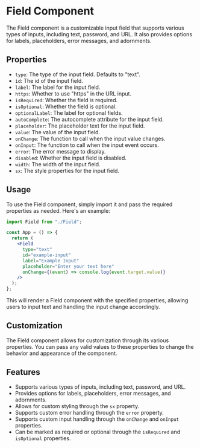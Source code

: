 # Field Component

The Field component is a customizable input field that supports various types of inputs, including text, password, and URL. It also provides options for labels, placeholders, error messages, and adornments.

## Properties

- `type`: The type of the input field. Defaults to "text".
- `id`: The id of the input field.
- `label`: The label for the input field.
- `https`: Whether to use "https" in the URL input.
- `isRequired`: Whether the field is required.
- `isOptional`: Whether the field is optional.
- `optionalLabel`: The label for optional fields.
- `autoComplete`: The autocomplete attribute for the input field.
- `placeholder`: The placeholder text for the input field.
- `value`: The value of the input field.
- `onChange`: The function to call when the input value changes.
- `onInput`: The function to call when the input event occurs.
- `error`: The error message to display.
- `disabled`: Whether the input field is disabled.
- `width`: The width of the input field.
- `sx`: The style properties for the input field.

## Usage

To use the Field component, simply import it and pass the required properties as needed. Here's an example:

```jsx
import Field from "./Field";

const App = () => {
  return (
    <Field
      type="text"
      id="example-input"
      label="Example Input"
      placeholder="Enter your text here"
      onChange={(event) => console.log(event.target.value)}
    />
  );
};
```

This will render a Field component with the specified properties, allowing users to input text and handling the input change accordingly.

## Customization

The Field component allows for customization through its various properties. You can pass any valid values to these properties to change the behavior and appearance of the component.

## Features

- Supports various types of inputs, including text, password, and URL.
- Provides options for labels, placeholders, error messages, and adornments.
- Allows for custom styling through the `sx` property.
- Supports custom error handling through the `error` property.
- Supports custom input handling through the `onChange` and `onInput` properties.
- Can be marked as required or optional through the `isRequired` and `isOptional` properties.
